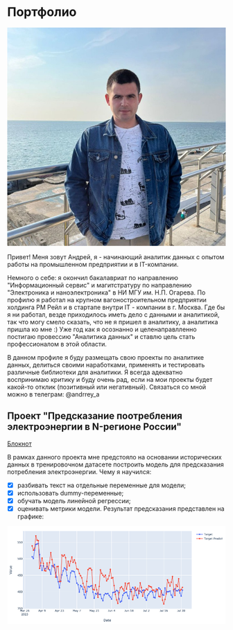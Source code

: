 # Портфолио
![alt text](https://github.com/MadGot/Portfolio/blob/main/images/photo.jpg)

Привет! 
Меня зовут Андрей, я - начинающий аналитик данных с опытом работы на промышленном предприятии и в IT-компании.

Немного о себе: я окончил бакалавриат по направлению "Информационный сервис" и магитстратуру по направлению "Электроника и наноэлектроника" в НИ МГУ им. Н.П. Огарева.
По профилю я работал на крупном вагоностроительном предприятии холдинга РМ Рейл и в стартапе внутри IT - компании в г. Москва. Где бы я ни работал, везде приходилось иметь дело с данными и аналитикой, 
так что могу смело сказать, что не я пришел в аналитику, а аналитика пришла ко мне :) Уже год как я осознанно и целенаправлленно постигаю провессию "Аналитика данных" и ставлю цель стать профессионалом
в этой области.

В данном профиле я буду размещать свою проекты по аналитике данных, делиться своими наработками, применять и тестировать различные библиотеки для аналитики.
Я всегда адекватно воспринимаю критику и буду очень рад, если на мои проекты будет какой-то отклик (позитивный или негативный). 
Связаться со мной можно в телеграм: @andrrey_a

## Проект "Предсказание поотребления электроэнергии в N-регионе России"
[Блокнот]([https://skillbox.ru/media/](https://github.com/MadGot/Portfolio/blob/main/Electricity_prediction/Electricity_in_N_region_final.ipynb) "Перейти к блокноту")

В рамках данного проекта мне предстояло на основании исторических данных в тренировочном датасете построить модель для предсказания потребления электроэнергии.
Чему я научился: 
- [x] разбивать текст на отдельные переменные для модели;
- [x] использовать dummy-переменные;
- [x] обучать модель линейной регрессии;
- [x] оценивать метрики модели.
Результат предсказания представлен на графике:

![alt text](https://github.com/MadGot/Portfolio/blob/main/images/Electricity_pred.jpg)

